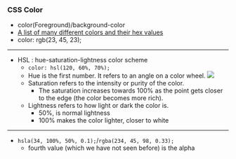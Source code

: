 ### CSS Color
- color(Foreground)/background-color
- [A list of many different colors and their hex values](https://developer.mozilla.org/en-US/docs/Web/CSS/color_value)
- color: rgb(23, 45, 23);
---
- HSL : hue-saturation-lightness color scheme
    - `color: hsl(120, 60%, 70%);`
    - Hue is the first number. It refers to an angle on a color wheel.
    ![](https://content.codecademy.com/courses/learn-css-color/color_wheel_4_background.svg)
    - Saturation refers to the intensity or purity of the color. 
        - The saturation increases towards 100% as the point gets closer to the edge (the color becomes more rich).
    - Lightness refers to how light or dark the color is.
        - 50%, is normal lightness
        - 100% makes the color lighter, closer to white
---
- `hsla(34, 100%, 50%, 0.1);`/`rgba(234, 45, 98, 0.33);`
    - fourth value (which we have not seen before) is the alpha